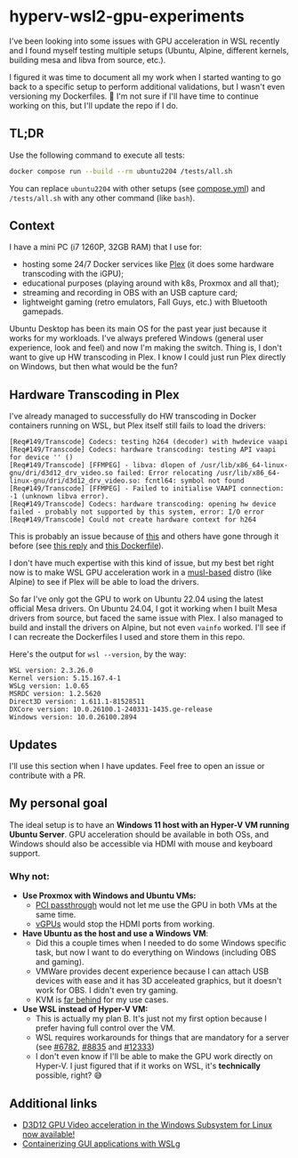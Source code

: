 # hyperv-wsl2-gpu-experiments

I've been looking into some issues with GPU acceleration in WSL recently and I found myself testing multiple setups (Ubuntu, Alpine, different kernels, building mesa and libva from source, etc.).

I figured it was time to document all my work when I started wanting to go back to a specific setup to perform additional validations, but I wasn't even versioning my Dockerfiles. 🥲 I'm not sure if I'll have time to continue working on this, but I'll update the repo if I do.

## TL;DR

Use the following command to execute all tests:

```bash
docker compose run --build --rm ubuntu2204 /tests/all.sh
```

You can replace `ubuntu2204` with other setups (see [compose.yml](./compose.yml)) and `/tests/all.sh` with any other command (like `bash`).

## Context

I have a mini PC (i7 1260P, 32GB RAM) that I use for:
- hosting some 24/7 Docker services like [Plex](https://www.plex.tv/) (it does some hardware transcoding with the iGPU);
- educational purposes (playing around with k8s, Proxmox and all that);
- streaming and recording in OBS with an USB capture card;
- lightweight gaming (retro emulators, Fall Guys, etc.) with Bluetooth gamepads.

Ubuntu Desktop has been its main OS for the past year just because it works for my workloads. I've always prefered Windows (general user experience, look and feel) and now I'm making the switch. Thing is, I don't want to give up HW transcoding in Plex. I know I could just run Plex directly on Windows, but then what would be the fun?

## Hardware Transcoding in Plex

I've already managed to successfully do HW transcoding in Docker containers running on WSL, but Plex itself still fails to load the drivers:

```
[Req#149/Transcode] Codecs: testing h264 (decoder) with hwdevice vaapi
[Req#149/Transcode] Codecs: hardware transcoding: testing API vaapi for device '' ()
[Req#149/Transcode] [FFMPEG] - libva: dlopen of /usr/lib/x86_64-linux-gnu/dri/d3d12_drv_video.so failed: Error relocating /usr/lib/x86_64-linux-gnu/dri/d3d12_drv_video.so: fcntl64: symbol not found
[Req#149/Transcode] [FFMPEG] - Failed to initialise VAAPI connection: -1 (unknown libva error).
[Req#149/Transcode] Codecs: hardware transcoding: opening hw device failed - probably not supported by this system, error: I/O error
[Req#149/Transcode] Could not create hardware context for h264
```
This is probably an issue because of [this](https://forums.plex.tv/t/plex-media-server-forum-preview-faster-and-smaller-builds-with-new-toolchain/699575) and others have gone through it before (see [this reply](https://forums.plex.tv/t/got-hw-transcoding-to-work-with-libva-vaapi-on-ryzen-apu-ryzen-7-4700u/676546/46) and [this Dockerfile](https://github.com/skjnldsv/docker-plex/blob/1befd2c7fe571b4558fdc63498e4545b7f6844b8/Dockerfile)).

I don't have much expertise with this kind of issue, but my best bet right now is to make WSL GPU acceleration work in a [musl-based](https://wiki.musl-libc.org/projects-using-musl.html) distro (like Alpine) to see if Plex will be able to load the drivers.

So far I've only got the GPU to work on Ubuntu 22.04 using the latest official Mesa drivers. On Ubuntu 24.04, I got it working when I built Mesa drivers from source, but faced the same issue with Plex. I also managed to build and install the drivers on Alpine, but not even `vainfo` worked. I'll see if I can recreate the Dockerfiles I used and store them in this repo.

Here's the output for `wsl --version`, by the way:

```
WSL version: 2.3.26.0
Kernel version: 5.15.167.4-1
WSLg version: 1.0.65
MSRDC version: 1.2.5620
Direct3D version: 1.611.1-81528511
DXCore version: 10.0.26100.1-240331-1435.ge-release
Windows version: 10.0.26100.2894
```

## Updates

I'll use this section when I have updates. Feel free to open an issue or contribute with a PR.

## My personal goal

The ideal setup is to have an **Windows 11 host with an Hyper-V VM running Ubuntu Server**. GPU acceleration should be available in both OSs, and Windows should also be accessible via HDMI with mouse and keyboard support.

### Why not:
- **Use Proxmox with Windows and Ubuntu VMs:**
  - [PCI passthrough](https://pve.proxmox.com/wiki/PCI_Passthrough) would not let me use the GPU in both VMs at the same time.
  - [vGPUs](https://www.derekseaman.com/2024/07/proxmox-ve-8-2-windows-11-vgpu-vt-d-passthrough-with-intel-alder-lake.html) would stop the HDMI ports from working.
- **Have Ubuntu as the host and use a Windows VM**:
  - Did this a couple times when I needed to do some Windows specific task, but now I want to do everything on Windows (including OBS and gaming).
  - VMWare provides decent experience because I can attach USB devices with ease and it has 3D acceleated graphics, but it doesn't work for OBS. I didn't even try gaming.
  - KVM is [far behind](https://github.com/virtio-win/kvm-guest-drivers-windows/issues/841) for my use cases.
- **Use WSL instead of Hyper-V VM:**
  - This is actually my plan B. It's just not my first option because I prefer having full control over the VM.
  - WSL requires workarounds for things that are mandatory for a server (see [#6782](https://github.com/microsoft/WSL/issues/6782), [#8835](https://github.com/microsoft/WSL/issues/8835) and [#12333](https://github.com/microsoft/WSL/issues/12333))
  - I don't even know if I'll be able to make the GPU work directly on Hyper-V. I just figured that if it works on WSL, it's **technically** possible, right? 😅

## Additional links

- [D3D12 GPU Video acceleration in the Windows Subsystem for Linux now available!](https://devblogs.microsoft.com/commandline/d3d12-gpu-video-acceleration-in-the-windows-subsystem-for-linux-now-available/)
- [Containerizing GUI applications with WSLg
](https://github.com/microsoft/wslg/blob/861d029e97bc99e68050f86c956803b42e8756da/samples/container/Containers.md)